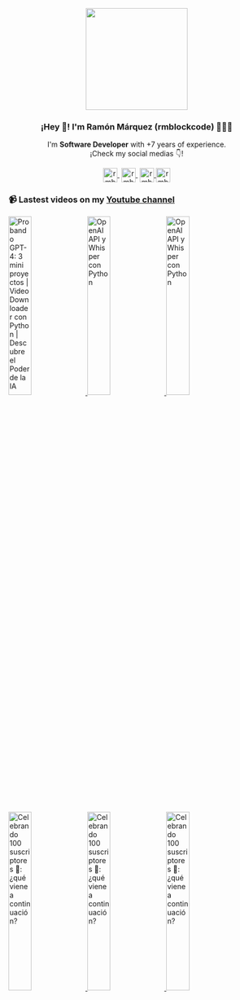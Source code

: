 <p align="center" width="300">
   <img align="center" width="200" src="https://i.ibb.co/2716bbT/github-imagenobg.png" />
   <h3 align="center">¡Hey 👋! I'm Ramón Márquez (rmblockcode) 👨🏻‍💻</h3>
</p>

<p align="center">I'm <strong>Software Developer</strong> with +7 years of experience.<br />¡Check my social medias 👇!</p>
<p align="center">
   <a href="https://twitch.tv/rmblockcode" target="blank" style='margin-right:4px'>
    <img align="center" src="https://cdn.jsdelivr.net/npm/simple-icons@3.0.1/icons/twitch.svg" alt="rmblockcode" height="28px" width="28px" />
  </a>
   <a href="https://youtube.com/@rmblockcode?sub_confirmation=1" target="blank" style='margin-right:4px'>
    <img align="center" src="https://cdn.jsdelivr.net/npm/simple-icons@3.0.1/icons/youtube.svg" alt="rmblockcode" height="28px" width="28px" />
  </a>
  <a href="https://www.instagram.com/rmblockcode/" target="blank">
    <img align="center" src="https://cdn.jsdelivr.net/npm/simple-icons@3.0.1/icons/instagram.svg" alt="rmblockcode" height="28px" width="28px" />
  </a>
  <a href="https://www.tiktok.com/@rmblockcode" target="blank">
    <img align="center" src="https://cdn.jsdelivr.net/npm/simple-icons@3.0.1/icons/tiktok.svg" alt="rmblockcode" height="28px" width="28px" />
  </a>
</p>


<!--
- 🔭 I’m currently working on **a company software as a Software Development Manager**
- 🌱 I’m currently learning **Frontend skills**
- 👯 I’m looking to collaborate on **More Projects**
- 💬 Ask me about **Python**
-->

### 📹 Lastest videos on my [Youtube channel](https://youtube.com/@rmblockcode?sub_confirmation=1)
<a href='https://youtu.be/7I1IH7tZjuo' target='_blank'>
  <img width='30%' src='https://img.youtube.com/vi/7I1IH7tZjuo/mqdefault.jpg' alt='Probando GPT-4: 3 mini proyectos | Video Downloader con Python | Descubre el Poder de la IA' />
</a>
<a href='https://youtu.be/_tlIAqIL8IE' target='_blank'>
  <img width='30%' src='https://img.youtube.com/vi/_tlIAqIL8IE/mqdefault.jpg' alt='OpenAI API y Whisper con Python' />
</a>
<a href='https://youtu.be/9mzx4_cGPmU' target='_blank'>
  <img width='30%' src='https://img.youtube.com/vi/9mzx4_cGPmU/mqdefault.jpg' alt='OpenAI API y Whisper con Python' />
</a>
<a href='https://youtu.be/oABLgJgCunY' target='_blank'>
  <img width='30%' src='https://img.youtube.com/vi/oABLgJgCunY/mqdefault.jpg' alt='Celebrando 100 suscriptores 🎉: ¿qué viene a continuación?' />
</a>
<a href='https://youtu.be/BzE1TSSoqs8' target='_blank'>
  <img width='30%' src='https://img.youtube.com/vi/BzE1TSSoqs8/mqdefault.jpg' alt='Celebrando 100 suscriptores 🎉: ¿qué viene a continuación?' />
</a>
<a href='https://youtu.be/tG9iaBzOITk' target='_blank'>
  <img width='30%' src='https://img.youtube.com/vi/tG9iaBzOITk/mqdefault.jpg' alt='Celebrando 100 suscriptores 🎉: ¿qué viene a continuación?' />
</a>
